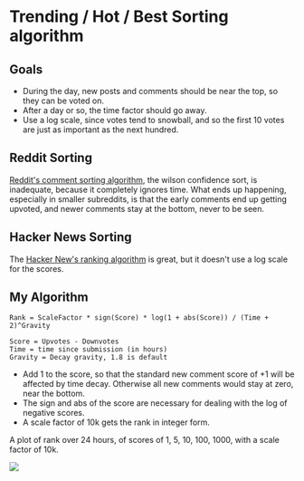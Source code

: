 # Trending / Hot / Best Sorting algorithm
## Goals
- During the day, new posts and comments should be near the top, so they can be voted on.
- After a day or so, the time factor should go away.
- Use a log scale, since votes tend to snowball, and so the first 10 votes are just as important as the next hundred.

## Reddit Sorting
[Reddit's comment sorting algorithm](https://medium.com/hacking-and-gonzo/how-reddit-ranking-algorithms-work-ef111e33d0d9), the wilson confidence sort, is inadequate, because it completely ignores time. What ends up happening, especially in smaller subreddits, is that the early comments end up getting upvoted, and newer comments stay at the bottom, never to be seen.

## Hacker News Sorting
The [Hacker New's ranking algorithm](https://medium.com/hacking-and-gonzo/how-hacker-news-ranking-algorithm-works-1d9b0cf2c08d) is great, but it doesn't use a log scale for the scores.

## My Algorithm
```
Rank = ScaleFactor * sign(Score) * log(1 + abs(Score)) / (Time + 2)^Gravity

Score = Upvotes - Downvotes
Time = time since submission (in hours)
Gravity = Decay gravity, 1.8 is default
```

- Add 1 to the score, so that the standard new comment score of +1 will be affected by time decay. Otherwise all new comments would stay at zero, near the bottom.
- The sign and abs of the score are necessary for dealing with the log of negative scores.
- A scale factor of 10k gets the rank in integer form.

A plot of rank over 24 hours, of scores of 1, 5, 10, 100, 1000, with a scale factor of 10k.

![](https://i.imgur.com/w8oBLlL.png)

